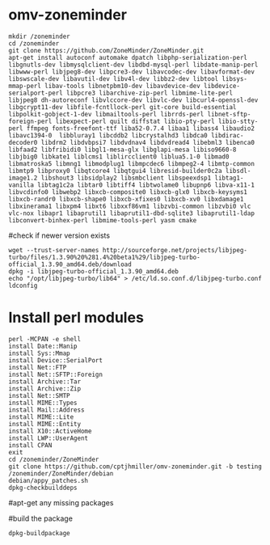 omv-zoneminder
==============

    mkdir /zoneminder
    cd /zoneminder
    git clone https://github.com/ZoneMinder/ZoneMinder.git
    apt-get install autoconf automake dpatch libphp-serialization-perl libgnutls-dev libmysqlclient-dev libdbd-mysql-perl libdate-manip-perl libwww-perl libjpeg8-dev libpcre3-dev libavcodec-dev libavformat-dev libswscale-dev libavutil-dev libv4l-dev libbz2-dev libtool libsys-mmap-perl libav-tools libnetpbm10-dev libavdevice-dev libdevice-serialport-perl libpcre3 libarchive-zip-perl libmime-lite-perl libjpeg8 dh-autoreconf libvlccore-dev libvlc-dev libcurl4-openssl-dev libgcrypt11-dev libfile-fcntllock-perl git-core build-essential libpolkit-gobject-1-dev libmailtools-perl librrds-perl libnet-sftp-foreign-perl libexpect-perl quilt diffstat libio-pty-perl libio-stty-perl ffmpeg fonts-freefont-ttf liba52-0.7.4 libaa1 libass4 libaudio2 libavc1394-0  libbluray1 libcddb2 libcrystalhd3 libdca0 libdirac-decoder0 libdrm2 libdvbpsi7 libdvdnav4 libdvdread4 libebml3 libenca0 libfaad2 libfribidi0 libgl1-mesa-glx libglapi-mesa libiso9660-8 libjbig0 libkate1 liblcms1 liblircclient0 liblua5.1-0 libmad0 libmatroska5 libmng1 libmodplug1 libmpcdec6 libmpeg2-4 libmtp-common libmtp9 libproxy0 libqtcore4 libqtgui4 libresid-builder0c2a libsdl-image1.2 libshout3 libsidplay2 libsmbclient libspeexdsp1 libtag1-vanilla libtag1c2a libtar0 libtiff4 libtwolame0 libupnp6 libva-x11-1 libvcdinfo0 libwebp2 libxcb-composite0 libxcb-glx0 libxcb-keysyms1 libxcb-randr0 libxcb-shape0 libxcb-xfixes0 libxcb-xv0 libxdamage1 libxinerama1 libxpm4 libxt6 libxxf86vm1 libzvbi-common libzvbi0 vlc vlc-nox libapr1 libaprutil1 libaprutil1-dbd-sqlite3 libaprutil1-ldap  libconvert-binhex-perl libmime-tools-perl yasm cmake


#check if newer version exists 

    wget --trust-server-names http://sourceforge.net/projects/libjpeg-turbo/files/1.3.90%20%281.4%20beta1%29/libjpeg-turbo-official_1.3.90_amd64.deb/download
    dpkg -i libjpeg-turbo-official_1.3.90_amd64.deb
    echo "/opt/libjpeg-turbo/lib64" > /etc/ld.so.conf.d/libjpeg-turbo.conf
    ldconfig

# Install perl modules

    perl -MCPAN -e shell
    install Date::Manip
    install Sys::Mmap
    install Device::SerialPort
    install Net::FTP
    install Net::SFTP::Foreign
    install Archive::Tar
    install Archive::Zip
    install Net::SMTP
    install MIME::Types
    install Mail::Address
    install MIME::Lite
    install MIME::Entity
    install X10::ActiveHome
    install LWP::UserAgent
    install CPAN
    exit
    cd /zoneminder/ZoneMinder
    git clone https://github.com/cptjhmiller/omv-zoneminder.git -b testing /zoneminder/ZoneMinder/debian
    debian/appy_patches.sh
    dpkg-checkbuilddeps
#apt-get any missing packages

#build the package

    dpkg-buildpackage

